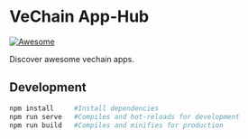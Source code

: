 # VeChain App-Hub

[![Awesome](https://cdn.rawgit.com/sindresorhus/awesome/d7305f38d29fed78fa85652e3a63e154dd8e8829/media/badge.svg)](https://apps.vechain.org/)

Discover awesome vechain apps.

## Development

``` bash
npm install     #Install dependencies
npm run serve   #Compiles and hot-reloads for development
npm run build   #Compiles and minifies for production
```